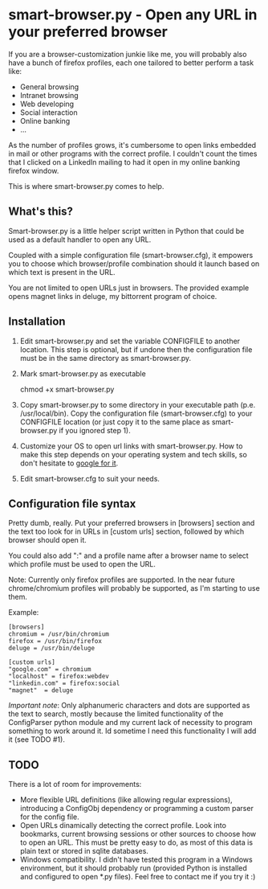 smart-browser.py - Open any URL in your preferred browser
=========================================================

If you are a browser-customization junkie like me, you will probably also have a bunch of firefox profiles, each one tailored to better perform a task like:

* General browsing
* Intranet browsing
* Web developing
* Social interaction
* Online banking
* ...

As the number of profiles grows, it's cumbersome to open links embedded in mail or other programs with the correct profile. I couldn't count the times that I clicked on a LinkedIn mailing to had it open in my online banking firefox window.

This is where smart-browser.py comes to help.

What's this?
------------

Smart-browser.py is a little helper script written in Python that could be used as a default handler to open any URL. 

Coupled with a simple configuration file (smart-browser.cfg), it empowers you to choose which browser/profile combination should it launch based on which text is present in the URL.

You are not limited to open URLs just in browsers. The provided example opens magnet links in deluge, my bittorrent program of choice.

Installation
------------

1. Edit smart-browser.py and set the variable CONFIGFILE to another location. This step is optional, but if undone then the configuration file must be in the same directory as smart-browser.py.

2. Mark smart-browser.py as executable

	chmod +x smart-browser.py
   
3. Copy smart-browser.py to some directory in your executable path (p.e. /usr/local/bin). Copy the configuration file (smart-browser.cfg) to your CONFIGFILE location (or just copy it to the same place as smart-browser.py if you ignored step 1).

4. Customize your OS to open url links with smart-browser.py. How to make this step depends on your operating system and tech skills, so don't hesitate to [google for it](http://www.google.com/q=set+default+browser).


5. Edit smart-browser.cfg to suit your needs.


Configuration file syntax
-------------------------

Pretty dumb, really. Put your preferred browsers in [browsers] section and the text too look for in URLs in  [custom urls] section, followed by which browser should open it.

You could also add ":" and a profile name after a browser name to select which profile must be used to open the URL.

Note: Currently only firefox profiles are supported. In the near future chrome/chromium profiles will probably be supported, as I'm starting to use them.

Example:


	[browsers]
	chromium = /usr/bin/chromium
	firefox = /usr/bin/firefox
	deluge = /usr/bin/deluge

	[custom urls]
	"google.com" = chromium
	"localhost" = firefox:webdev
	"linkedin.com" = firefox:social
	"magnet"  = deluge

*Important note*: Only alphanumeric characters and dots are supported as the text to search, mostly because the limited functionality of the ConfigParser python module and my current lack of necessity to program something to work around it. Id sometime I need this functionality I will add it (see TODO #1).


TODO
----

There is a lot of room for improvements:

* More flexible URL definitions (like allowing regular expressions), introducing a ConfigObj dependency or programming a custom parser for the config file.
* Open URLs dinamically detecting the correct profile. Look into bookmarks, current browsing sessions or other sources to choose how to open an URL. This must be pretty easy to do, as most of this data is plain text or stored in sqlite databases.
* Windows compatibility. I didn't have tested this program in a Windows environment, but it should probably run (provided Python is installed and configured to open *.py files). Feel free to contact me if you try it :)


